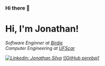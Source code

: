 ### Hi there 👋

<!--
**perebaj/perebaj** is a ✨ _special_ ✨ repository because its `README.md` (this file) appears on your GitHub profile.

Here are some ideas to get you started:

- 🔭 I’m currently working on ...
- 🌱 I’m currently learning ...
- 👯 I’m looking to collaborate on ...
- 🤔 I’m looking for help with ...
- 💬 Ask me about ...
- 📫 How to reach me: ...
- 😄 Pronouns: ...
- ⚡ Fun fact: ...
-->

<h1> Hi, I'm Jonathan! </h1>
<p><em>Software Enginner at <a href="https://birdie.ai/">Birdie</a></br>Computer Engineering
 at <a
            href="https://www2.ufscar.br/">UFScar</a><img </em></p>

[![Linkedin: Jonathan Silva](https://img.shields.io/badge/-thaianebraga-blue?style=flat-square&logo=Linkedin&logoColor=white&link=https://www.linkedin.com/in/jonathan-silva-3436861b7/)](https://www.linkedin.com/in/jonathan-silva-3436861b7/)
[![GitHub perebaj]](https://github.com/perebaj)
